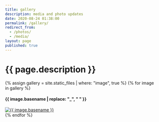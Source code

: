 ```yaml
---
title: gallery
description: media and photo updates
date: 2020-08-24 01:38:00
permalink: /gallery/
redirect_from:
  - /photos/
  - /media/
layout: page
published: true
---
```


# {{ page.description }}

<section id="thumbnails">
  {% assign gallery = site.static_files | where: "image", true %}
  {% for image in gallery %}
  <article>
   <h4>{{ image.basename | replace: "_", " " }}</h4>
   <a class="thumbnail" href="/{{ site.gallery_dir }}/{{ image.name }}" data-position="{{ site.thumbnail_position }}"><img src="/{{ site.gallery_dir }}/{{ image.name }}" alt="{{ image.basename }}" /></a>
  </article>
  {% endfor %}
</section>

